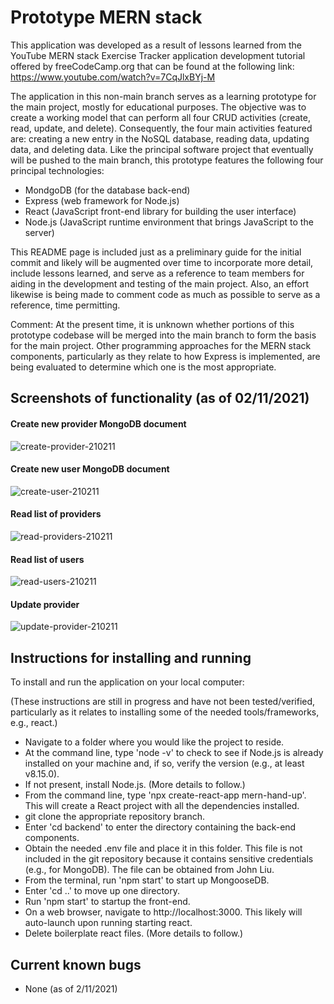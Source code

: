 # Prototype MERN stack

This application was developed as a result of lessons learned from the YouTube MERN stack Exercise Tracker application development tutorial offered by freeCodeCamp.org that can be found at the following link:  https://www.youtube.com/watch?v=7CqJlxBYj-M

The application in this non-main branch serves as a learning prototype for the main project, mostly for educational purposes.  The objective was to create a working model that can perform all four CRUD activities (create, read, update, and delete).  Consequently, the four main activities featured are: creating a new entry in the NoSQL database, reading data, updating data, and deleting data.  Like the principal software project that eventually will be pushed to the main branch, this prototype features the following four principal technologies:

- MondgoDB (for the database back-end)
- Express (web framework for Node.js)
- React (JavaScript front-end library for building the user interface)
- Node.js (JavaScript runtime environment that brings JavaScript to the server)

This README page is included just as a preliminary guide for the initial commit and likely will be augmented over time to incorporate more detail, include lessons learned, and serve as a reference to team members for aiding in the development and testing of the main project.  Also, an effort likewise is being made to comment code as much as possible to serve as a reference, time permitting.

Comment:  At the present time, it is unknown whether portions of this prototype codebase will be merged into the main branch to form the basis for the main project.  Other programming approaches for the MERN stack components, particularly as they relate to how Express is implemented, are being evaluated to determine which one is the most appropriate.

## Screenshots of functionality (as of 02/11/2021)

#### Create new provider MongoDB document
<img src="https://i.ibb.co/VQnP1gC/create-provider-210211.png" alt="create-provider-210211" border="0"></a>

#### Create new user MongoDB document
<img src="https://i.ibb.co/KbYrdkD/create-user-210211.png" alt="create-user-210211" border="0"></a>

#### Read list of providers
<img src="https://i.ibb.co/qpHSxBK/read-providers-210211.png" alt="read-providers-210211" border="0"></a>

#### Read list of users
<img src="https://i.ibb.co/8dWgmZH/read-users-210211.png" alt="read-users-210211" border="0"></a>

#### Update provider
<img src="https://i.ibb.co/f0sygR3/update-provider-210211.png" alt="update-provider-210211" border="0"></a>


## Instructions for installing and running

To install and run the application on your local computer:

(These instructions are still in progress and have not been tested/verified, particularly as it relates to installing some of the needed tools/frameworks, e.g., react.)

- Navigate to a folder where you would like the project to reside.
- At the command line, type 'node -v' to check to see if Node.js is already installed on your machine and, if so, verify the version (e.g., at least v8.15.0).
- If not present, install Node.js.  (More details to follow.)
- From the command line, type 'npx create-react-app mern-hand-up'.  This will create a React project with all the dependencies installed.
- git clone the appropriate repository branch.
- Enter 'cd backend' to enter the directory containing the back-end components.
- Obtain the needed .env file and place it in this folder.  This file is not included in the git repository because it contains sensitive credentials (e.g., for MongoDB).  The file can be obtained from John Liu.  
- From the terminal, run 'npm start' to start up MongooseDB.
- Enter 'cd ..' to move up one directory.
- Run 'npm start' to startup the front-end.
- On a web browser, navigate to http://localhost:3000. This likely will auto-launch upon running starting react.
- Delete boilerplate react files.  (More details to follow.)

## Current known bugs

- None (as of 2/11/2021)